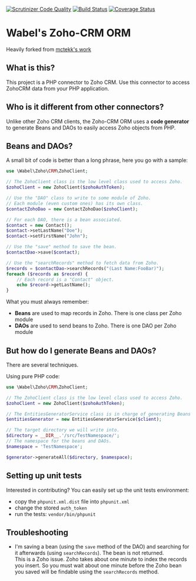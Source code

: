 [![Scrutinizer Code Quality](https://scrutinizer-ci.com/g/Wabel/zoho-crm-orm/badges/quality-score.png?b=1.0)](https://scrutinizer-ci.com/g/Wabel/zoho-crm-orm/?branch=1.0)
[![Build Status](https://travis-ci.org/Wabel/zoho-crm-orm.svg?branch=1.0)](https://travis-ci.org/Wabel/zoho-crm-orm)
[![Coverage Status](https://coveralls.io/repos/Wabel/zoho-crm-orm/badge.svg?branch=1.0)](https://coveralls.io/r/Wabel/zoho-crm-orm?branch=1.0)

Wabel's Zoho-CRM ORM
====================

Heavily forked from [mctekk's work](https://github.com/mctekk/zohocrm)

What is this?
-------------

This project is a PHP connector to Zoho CRM. Use this connector to access ZohoCRM data from your PHP application.

Who is it different from other connectors?
------------------------------------------

Unlike other Zoho CRM clients, the Zoho-CRM ORM uses a **code generator** to generate Beans and DAOs to easily access
Zoho objects from PHP.

Beans and DAOs?
---------------

A small bit of code is better than a long phrase, here you go with a sample:

```php
use \Wabel\Zoho\CRM\ZohoClient;

// The ZohoClient class is the low level class used to access Zoho.
$zohoClient = new ZohoClient($zohoAuthToken);

// Use the "DAO" class to write to some module of Zoho.
// Each module (even custom ones) has its own class.
$contactZohoDao = new ContactZohoDao($zohoClient);

// For each DAO, there is a bean associated.
$contact = new Contact();
$contact->setLastName("Doe");
$contact->setFirstName("John");

// Use the "save" method to save the bean.
$contactDao->save($contact);

// Use the "searchRecords" method to fetch data from Zoho.
$records = $contactDao->searchRecords("(Last Name:FooBar)");
foreach ($records as $record) {
    // Each record is a "Contact" object.
    echo $record->getLastName();
}
```

What you must always remember:

- **Beans** are used to map records in Zoho. There is one class per Zoho module
- **DAOs** are used to send beans to Zoho. There is one DAO per Zoho module

But how do I generate Beans and DAOs?
-------------------------------------

There are several techniques.

Using pure PHP code:

```php
use \Wabel\Zoho\CRM\ZohoClient;

// The ZohoClient class is the low level class used to access Zoho.
$zohoClient = new ZohoClient($zohoAuthToken);

// The EntitiesGeneratorService class is in charge of generating Beans and DAOs.
$entitiesGenerator = new EntitiesGeneratorService($client);

// The target directory we will write into.
$directory = __DIR__.'/src/TestNamespace/';
// The namespace for the beans and DAOs.
$namespace = 'TestNamespace';

$generator->generateAll($directory, $namespace);
```

Setting up unit tests
---------------------

Interested in contributing? You can easily set up the unit tests environment:

- copy the `phpunit.xml.dist` file into `phpunit.xml`
- change the stored `auth_token`
- run the tests: `vendor/bin/phpunit`


Troubleshooting
---------------

- I'm saving a bean (using the `save` method of the DAO) and searching for it afterwards (using `searchRecords`). The bean is not returned.  
  This is a Zoho issue. Zoho takes about one minute to index the records you insert. So you must wait about one minute
  before the Zoho bean you saved will be findable using the `searchRecords` method.
